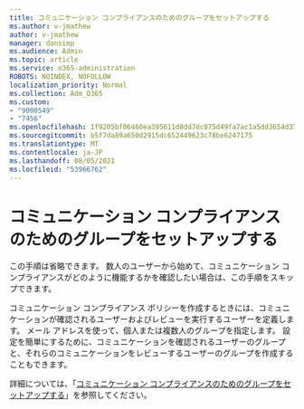 ```yaml
---
title: コミュニケーション コンプライアンスのためのグループをセットアップする
ms.author: v-jmathew
author: v-jmathew
manager: dansimp
ms.audience: Admin
ms.topic: article
ms.service: o365-administration
ROBOTS: NOINDEX, NOFOLLOW
localization_priority: Normal
ms.collection: Adm_O365
ms.custom:
- "9000549"
- "7456"
ms.openlocfilehash: 1f9205bf06460ea395611d8dd7dc875d49fa7ac1a5dd3654d372e670fb84e4fa
ms.sourcegitcommit: b5f7da89a650d2915dc652449623c78be6247175
ms.translationtype: MT
ms.contentlocale: ja-JP
ms.lasthandoff: 08/05/2021
ms.locfileid: "53966762"
---
```

# <a name="set-up-groups-for-communication-compliance"></a>コミュニケーション コンプライアンスのためのグループをセットアップする

この手順は省略できます。 数人のユーザーから始めて、コミュニケーション コンプライアンスがどのように機能するかを確認したい場合は、この手順をスキップできます。  
  
コミュニケーション コンプライアンス ポリシーを作成するときには、コミュニケーションが確認されるユーザーおよびレビューを実行するユーザーを定義します。 メール アドレスを使って、個人または複数人のグループを指定します。 設定を簡単にするために、コミュニケーションを確認されるユーザーのグループと、それらのコミュニケーションをレビューするユーザーのグループを作成することもできます。  
  
詳細については、「[コミュニケーション コンプライアンスのためのグループをセットアップする](https://go.microsoft.com/fwlink/?linkid=2129594)」を参照してください。
